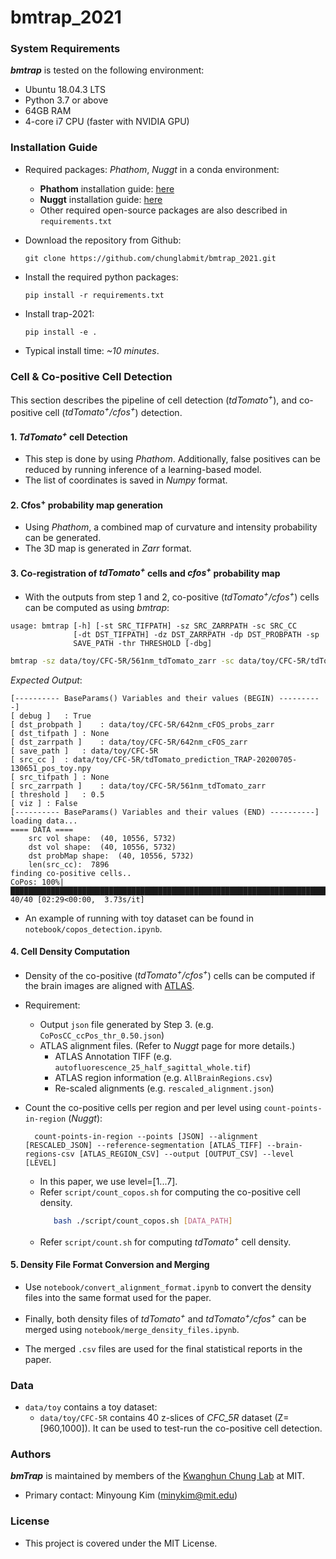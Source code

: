 # bmtrap_2021


### System Requirements
***bmtrap*** is tested on the following environment:
* Ubuntu 18.04.3 LTS
* Python 3.7 or above
* 64GB RAM
* 4-core i7 CPU (faster with NVIDIA GPU)


### Installation Guide
* Required packages: _Phathom_, _Nuggt_ in a conda environment:
  * <b>Phathom</b> installation guide: [here](https://github.com/chunglabmit/phathom)
  * <b>Nuggt</b> installation guide: [here](https://github.com/chunglabmit/nuggt)
  * Other required open-source packages are also described in `requirements.txt`
* Download the repository from Github:
    ```shell
    git clone https://github.com/chunglabmit/bmtrap_2021.git
    ```

* Install the required python packages:
    ```shell
    pip install -r requirements.txt
    ```

* Install trap-2021:

    ```shell
    pip install -e .
    ```

* Typical install time: _~10 minutes_.


### Cell & Co-positive Cell Detection
This section describes the pipeline of cell detection (_tdTomato<sup>+<sup>_), and co-positive cell (_tdTomato<sup>+</sup>/cfos<sup>+</sup>_) detection.

#### 1. _TdTomato<sup>+</sup>_ cell Detection
* This step is done by using _Phathom_. Additionally, false positives can be reduced by running inference of a learning-based model.
* The list of coordinates is saved in _Numpy_ format.

#### 2. Cfos<sup>+</sup> probability map generation
* Using _Phathom_, a combined map of curvature and intensity probability can be generated.
* The 3D map is generated in _Zarr_ format.

#### 3. Co-registration of _tdTomato<sup>+</sup>_ cells and _cfos<sup>+</sup>_ probability map

* With the outputs from step 1 and 2, co-positive (_tdTomato<sup>+</sup>/cfos<sup>+</sup>_) cells can be computed as using _bmtrap_:
```
usage: bmtrap [-h] [-st SRC_TIFPATH] -sz SRC_ZARRPATH -sc SRC_CC
              [-dt DST_TIFPATH] -dz DST_ZARRPATH -dp DST_PROBPATH -sp
              SAVE_PATH -thr THRESHOLD [-dbg]
```
```bash
bmtrap -sz data/toy/CFC-5R/561nm_tdTomato_zarr -sc data/toy/CFC-5R/tdTomato_prediction_TRAP-20200705-130651_pos_toy.npy -dz data/toy/CFC-5R/642nm_cFOS_zarr -dp data/toy/CFC-5R/642nm_cFOS_probs_zarr -thr 0.5 -sp data/toy/CFC-5R -dbg
```
_Expected Output_:
```
[---------- BaseParams() Variables and their values (BEGIN) ----------]
[ debug ]	: True
[ dst_probpath ]	: data/toy/CFC-5R/642nm_cFOS_probs_zarr
[ dst_tifpath ]	: None
[ dst_zarrpath ]	: data/toy/CFC-5R/642nm_cFOS_zarr
[ save_path ]	: data/toy/CFC-5R
[ src_cc ]	: data/toy/CFC-5R/tdTomato_prediction_TRAP-20200705-130651_pos_toy.npy
[ src_tifpath ]	: None
[ src_zarrpath ]	: data/toy/CFC-5R/561nm_tdTomato_zarr
[ threshold ]	: 0.5
[ viz ]	: False
[---------- BaseParams() Variables and their values (END) ----------]
loading data...
==== DATA ====
	src vol shape:  (40, 10556, 5732)
	dst vol shape:  (40, 10556, 5732)
	dst probMap shape:  (40, 10556, 5732)
	len(src_cc):  7896
finding co-positive cells..
CoPos: 100%|██████████████████████████████████████████████████████████████████████████████████████████████████████████| 40/40 [02:29<00:00,  3.73s/it]
```
* An example of running with toy dataset can be found in `notebook/copos_detection.ipynb`.

#### 4. Cell Density Computation
* Density of the co-positive (_tdTomato<sup>+</sup>/cfos<sup>+</sup>_) cells can be computed if the brain images are aligned with [ATLAS](https://mouse.brain-map.org/static/atlas).

* Requirement:
  * Output `json` file generated by Step 3. (e.g. `CoPosCC_ccPos_thr_0.50.json`)
  * ATLAS alignment files. (Refer to _Nuggt_ page for more details.)
    * ATLAS Annotation TIFF (e.g. `autofluorescence_25_half_sagittal_whole.tif`)
    * ATLAS region information (e.g. `AllBrainRegions.csv`)
    * Re-scaled alignments (e.g. `rescaled_alignment.json`)

* Count the co-positive cells per region and per level using `count-points-in-region` (_Nuggt_):
  ```
    count-points-in-region --points [JSON] --alignment [RESCALED_JSON] --reference-segmentation [ATLAS_TIFF] --brain-regions-csv [ATLAS_REGION_CSV] --output [OUTPUT_CSV] --level [LEVEL]
  ```
  * In this paper, we use level=[1...7].
  * Refer `script/count_copos.sh` for computing the co-positive cell density.
    ```bash
       bash ./script/count_copos.sh [DATA_PATH]   
    ```
  * Refer `script/count.sh` for computing _tdTomato<sup>+</sup>_ cell density.

#### 5. Density File Format Conversion and Merging

* Use `notebook/convert_alignment_format.ipynb` to convert the density files into the same format used for the paper.

* Finally, both density files of _tdTomato<sup>+</sup>_ and _tdTomato<sup>+</sup>/cfos<sup>+</sup>_ can be merged using `notebook/merge_density_files.ipynb`.
* The merged `.csv` files are used for the final statistical reports in the paper.


### Data
* `data/toy` contains a toy dataset:
  * `data/toy/CFC-5R` contains 40 z-slices of _CFC_5R_ dataset (Z=[960,1000]). It can be used to test-run the co-positive cell detection.


### Authors
***bmTrap*** is maintained by members of the [Kwanghun Chung Lab](http://www.chunglab.org/) at MIT.

- Primary contact: Minyoung Kim (minykim@mit.edu)


### License
* This project is covered under the MIT License.
